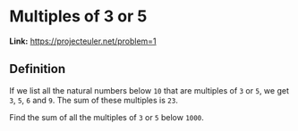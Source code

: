 # Multiples of 3 or 5

**Link:** https://projecteuler.net/problem=1

## Definition

If we list all the natural numbers below `10` that are multiples of `3` or `5`, we get `3`, `5`, `6` and `9`. The sum of these multiples is `23`.

Find the sum of all the multiples of `3` or  `5` below `1000`.
